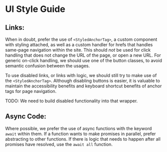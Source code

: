 # UI Style Guide

## Links:
When in doubt, prefer the use of `<StyledAnchorTag>`, a custom component with styling attached,
as well as a custom handler for hrefs that handles same-page navigation within the site. This should
*not* be used for click handling that does not change the URL of the page, or open a new URL. For
generic on-click handling, we should use one of the button classes, to avoid semantic confusion
between the usages.

To use disabled links, or links with logic, we should still try to make use of the `<StyledAnchorTag>`.
Although disabling buttons is easier, it is valuable to maintain the accessibility benefits and keyboard
shortcut benefits of anchor tags for page navigation.

TODO: We need to build disabled functionality into that wrapper.

## Async Code:
Where possible, we prefer the use of async functions with the keyword `await` within them. If a function
wants to make promises in parallel, prefer abstracting to other functions. If there is logic
that needs to happen after all promises have resolved, use the `await all` function.